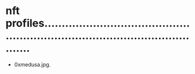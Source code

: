 # nft profiles......................................................................................................
- 0xmedusa.jpg.
